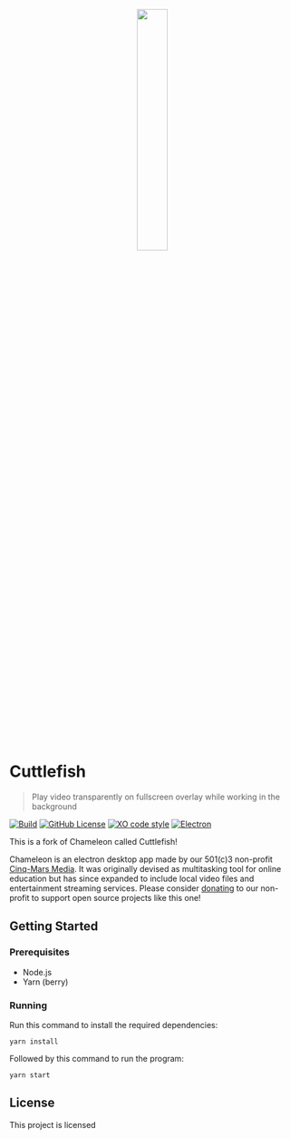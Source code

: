 <p align="center" width="100%">
  <img src="assets/icon.png" width="33%"/>
</p>

# Cuttlefish

> Play video transparently on fullscreen overlay while working in the background

[![Build](https://github.com/yvvki/cuttlefish/actions/workflows/build.yml/badge.svg)](https://github.com/yvvki/cuttlefish/actions/workflows/build.yml)
[![GitHub License](https://img.shields.io/github/license/yvvki/cuttlefish)](LICENSE.md)
[![XO code style](https://shields.io/badge/code_style-5ed9c7?logo=xo&labelColor=gray)](https://github.com/xojs/xo)
[![Electron](https://img.shields.io/badge/electron-9feaf9?logo=electron&labelColor=1b1c26)](https://www.electronjs.org/)

This is a fork of Chameleon called Cuttlefish!

Chameleon is an electron desktop app made by our 501(c)3 non-profit <a href="https://www.cinqmarsmedia.com">Cinq-Mars Media</a>. It was originally devised as multitasking tool for online education but has since expanded to include local video files and entertainment streaming services. Please consider <a href="https://www.paypal.com/us/fundraiser/charity/1944132">donating</a> to our non-profit to support open source projects like this one!

## Getting Started

### Prerequisites

- Node.js
- Yarn (berry)

### Running

Run this command to install the required dependencies:

```shell
yarn install
```

Followed by this command to run the program:

```shell
yarn start
```

## License

This project is licensed 
